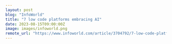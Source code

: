 ```yaml
---
layout: post
blog: "InfoWorld"
title: "7 low code platforms embracing AI"
date: 2023-08-15T09:00:00Z
image: images/infoworld.png
remote_url: "https://www.infoworld.com/article/3704792/7-low-code-platforms-embracing-ai.html#tk.rss_applicationdevelopment"
---
```

